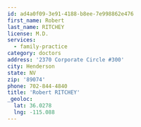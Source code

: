 ```yaml
---
id: ad4a0f09-3e91-4188-b8ee-7e998862e476
first_name: Robert
last_name: RITCHEY
license: M.D.
services:
  - family-practice
category: doctors
address: '2370 Corporate Circle #300'
city: Henderson
state: NV
zip: '89074'
phone: 702-844-4840
title: 'Robert RITCHEY'
_geoloc:
  lat: 36.0278
  lng: -115.088
---
```


